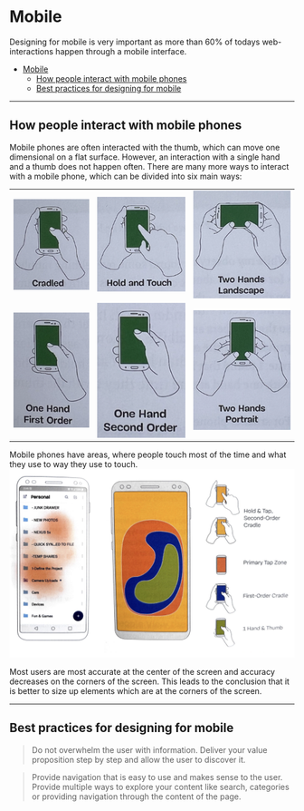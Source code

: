 # Mobile
Designing for mobile is very important as more than 60% of todays web-interactions happen through a mobile interface.

- [Mobile](#mobile)
  - [How people interact with mobile phones](#how-people-interact-with-mobile-phones)
  - [Best practices for designing for mobile](#best-practices-for-designing-for-mobile)

---

## How people interact with mobile phones
Mobile phones are often interacted with the thumb, which can move one dimensional on a flat surface. However, an interaction with a single hand and a thumb does not happen often.
There are many more ways to interact with a mobile phone, which can be divided into six main ways:

|                                                                               |                                                                                 |                                                                                        |
| ----------------------------------------------------------------------------- | ------------------------------------------------------------------------------- | -------------------------------------------------------------------------------------- |
| ![Cradled interaction](./images/mobile-interaction/cradled.png)               | ![Hold and touch interaction](./images/mobile-interaction/hold-and-touch.png)   | ![Two hand landscape interaction](./images/mobile-interaction/two-hands-landscape.png) |
| ![One hand first order](./images/mobile-interaction/one-hand-first-order.png) | ![One hand second order](./images/mobile-interaction/one-hand-second-order.png) | ![two hands portrait](./images/mobile-interaction/two-hands-portrait.png)              |

Mobile phones have areas, where people touch most of the time and what they use to way they use to touch.
![Heatmap showing which ways users use to touch areas on a screen](./images/mobile-interaction/heatmap-way-to-touch.png)

Most users are most accurate at the center of the screen and accuracy decreases on the corners of the screen. This leads to the conclusion that it is better to size up elements which are at the corners of the screen.

---

## Best practices for designing for mobile
> Do not overwhelm the user with information. Deliver your value proposition step by step and allow the user to discover it.

> Provide navigation that is easy to use and makes sense to the user. Provide multiple ways to explore your content like search, categories or providing navigation through the content of the page.
